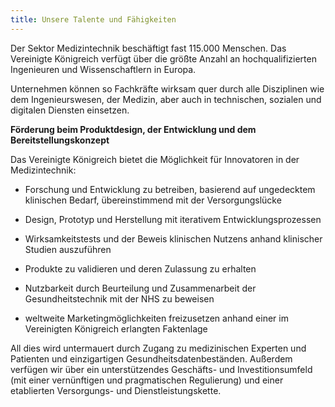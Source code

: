 ```yaml
---
title: Unsere Talente und Fähigkeiten
---
```


Der Sektor Medizintechnik beschäftigt fast 115.000 Menschen. Das Vereinigte Königreich verfügt über die größte Anzahl an hochqualifizierten Ingenieuren und Wissenschaftlern in Europa.

Unternehmen können so Fachkräfte wirksam quer durch alle Disziplinen wie dem Ingenieurswesen, der Medizin, aber auch in technischen, sozialen und digitalen Diensten einsetzen.

**Förderung beim Produktdesign, der Entwicklung und dem Bereitstellungskonzept**

Das Vereinigte Königreich bietet die Möglichkeit für Innovatoren in der Medizintechnik:

- Forschung und Entwicklung zu betreiben, basierend auf ungedecktem klinischen Bedarf, übereinstimmend mit der Versorgungslücke

- Design, Prototyp und Herstellung mit iterativem Entwicklungsprozessen

- Wirksamkeitstests und der Beweis klinischen Nutzens anhand klinischer Studien auszuführen

- Produkte zu validieren und deren Zulassung zu erhalten

- Nutzbarkeit durch Beurteilung und Zusammenarbeit der Gesundheitstechnik mit der NHS zu beweisen

- weltweite Marketingmöglichkeiten freizusetzen anhand einer im Vereinigten Königreich erlangten Faktenlage

All dies wird untermauert durch Zugang zu medizinischen Experten und Patienten und einzigartigen Gesundheitsdatenbeständen. Außerdem verfügen wir über ein unterstützendes Geschäfts- und Investitionsumfeld (mit einer vernünftigen und pragmatischen Regulierung) und einer etablierten Versorgungs- und Dienstleistungskette.
